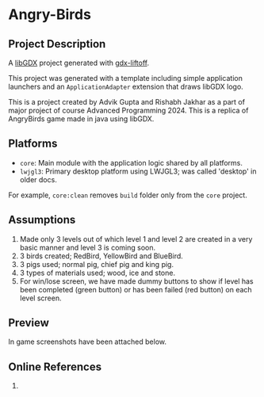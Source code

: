 # Angry-Birds

## Project Description

A [libGDX](https://libgdx.com/) project generated with [gdx-liftoff](https://github.com/libgdx/gdx-liftoff).

This project was generated with a template including simple application launchers and an `ApplicationAdapter` extension that draws libGDX logo.

This is a project created by Advik Gupta and Rishabh Jakhar as a part of major project of course Advanced Programming 2024. This is a replica of AngryBirds game made in java using libGDX.

## Platforms

- `core`: Main module with the application logic shared by all platforms.
- `lwjgl3`: Primary desktop platform using LWJGL3; was called 'desktop' in older docs.

For example, `core:clean` removes `build` folder only from the `core` project.

## Assumptions

1) Made only 3 levels out of which level 1 and level 2 are created in a very basic manner and level 3 is coming soon.
2) 3 birds created; RedBird, YellowBird and BlueBird.
3) 3 pigs used; normal pig, chief pig and king pig.
4) 3 types of materials used; wood, ice and stone.
5) For win/lose screen, we have made dummy buttons to show if level has been completed (green button) or has been failed (red button) on each level screen.

## Preview

In game screenshots have been attached below.


## Online References

1) 
